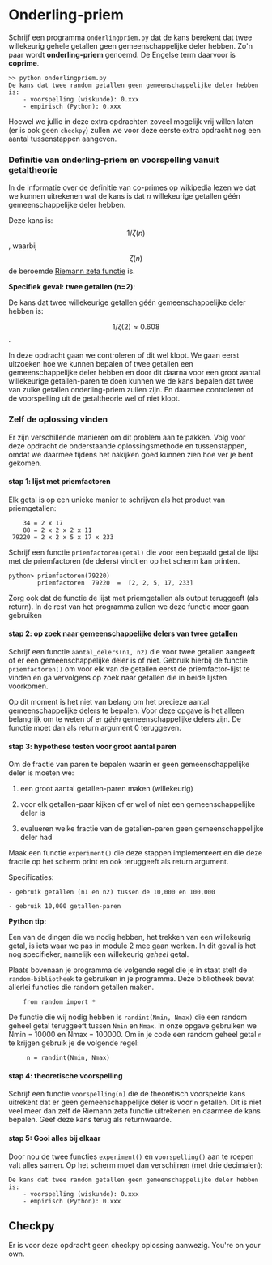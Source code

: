 # Onderling-priem

Schrijf een programma `onderlingpriem.py` dat de kans berekent dat twee willekeurig gehele getallen geen gemeenschappelijke deler hebben. Zo'n paar wordt **onderling-priem** genoemd. De Engelse term daarvoor is **coprime**.

    >> python onderlingpriem.py
    De kans dat twee random getallen geen gemeenschappelijke deler hebben is:
        - voorspelling (wiskunde): 0.xxx
	    - empirisch (Python): 0.xxx 

Hoewel we jullie in deze extra opdrachten zoveel mogelijk vrij willen laten (er is ook geen `checkpy`) zullen we voor deze eerste extra opdracht nog een aantal tussenstappen aangeven. 

### Definitie van onderling-priem en voorspelling vanuit getaltheorie
	    
In de informatie over de definitie van [co-primes](https://en.wikipedia.org/wiki/Coprime_integers) op wikipedia lezen we dat we kunnen uitrekenen wat de kans is dat *n* willekeurige getallen géén gemeenschappelijke deler hebben. 

Deze kans is: $$1/\zeta(n)$$, waarbij $$\zeta(n)$$ de beroemde [Riemann zeta functie](https://en.wikipedia.org/wiki/Riemann_zeta_function) is.

**Specifiek geval: twee getallen (n=2)**:

De kans dat twee willekeurige getallen géén gemeenschappelijke deler hebben is: 

$$1/\zeta(2) \approx 0.608$$.

In deze opdracht gaan we controleren of dit wel klopt. We gaan eerst uitzoeken hoe we kunnen bepalen of twee getallen een gemeenschappelijke deler hebben en door dit daarna voor een groot aantal willekeurige getallen-paren te doen kunnen we de kans bepalen dat twee van zulke getallen onderling-priem zullen zijn. En daarmee controleren of de voorspelling uit de getaltheorie wel of niet klopt.

### Zelf de oplossing vinden

Er zijn verschillende manieren om dit problem aan te pakken. Volg voor deze opdracht de onderstaande oplossingsmethode en tussenstappen, omdat we daarmee tijdens het nakijken goed kunnen zien hoe ver je bent gekomen.

#### stap 1: lijst met priemfactoren

Elk getal is op een unieke manier te schrijven als het product van priemgetallen:

        34 = 2 x 17
        88 = 2 x 2 x 2 x 11
     79220 = 2 x 2 x 5 x 17 x 233

Schrijf een functie `priemfactoren(getal)` die voor een bepaald getal de lijst met de priemfactoren (de delers) vindt en op het scherm kan printen.

    python> priemfactoren(79220) 
            priemfactoren  79220  =  [2, 2, 5, 17, 233]

Zorg ook dat de functie de lijst met priemgetallen als output teruggeeft (als return). In de rest van het programma zullen we deze functie meer gaan gebruiken
 
#### stap 2: op zoek naar gemeenschappelijke delers van twee getallen

Schrijf een functie `aantal_delers(n1, n2)` die voor twee getallen aangeeft of er een gemeenschappelijke deler is of niet. Gebruik hierbij de functie `priemfactoren()` om voor elk van de getallen eerst de priemfactor-lijst te vinden en ga vervolgens op zoek naar getallen die in beide lijsten voorkomen.

Op dit moment is het niet van belang om het precieze aantal gemeenschappelijke delers te bepalen. Voor deze opgave is het alleen belangrijk om te weten of er *géén* gemeenschappelijke delers zijn. De functie moet dan als return argument 0 teruggeven.

#### stap 3: hypothese testen voor groot aantal paren

Om de fractie van paren te bepalen waarin er geen gemeenschappelijke deler is moeten we:

   1. een groot aantal getallen-paren maken (willekeurig)

   2. voor elk getallen-paar kijken of er wel of niet een gemeenschappelijke deler is

   3. evalueren welke fractie van de getallen-paren geen gemeenschappelijke deler had  

Maak een functie `experiment()` die deze stappen implementeert en die deze fractie op het scherm print en ook teruggeeft als return argument.

Specificaties:

    - gebruik getallen (n1 en n2) tussen de 10,000 en 100,000

    - gebruik 10,000 getallen-paren


**Python tip:**

Een van de dingen die we nodig hebben, het trekken van een willekeurig getal, is iets waar we pas in module 2 mee gaan werken. In dit geval is het nog specifieker, namelijk een willekeurig *geheel* getal. 

Plaats bovenaan je programma de volgende regel die je in staat stelt de `random-bibliotheek` te gebruiken in je programma. Deze bibliotheek bevat allerlei functies die random getallen maken.
 
        from random import *
        
De functie die wij nodig hebben is `randint(Nmin, Nmax)` die een random geheel getal teruggeeft tussen `Nmin` en `Nmax`. In onze opgave gebruiken we Nmin = 10000 en Nmax = 100000. Om in je code een random geheel getal `n` te krijgen gebruik je de volgende regel: 

         n = randint(Nmin, Nmax)        
        

#### stap 4: theoretische voorspelling

Schrijf een functie `voorspelling(n)` die de theoretisch voorspelde kans uitrekent dat er geen gemeenschappelijke deler is voor `n` getallen. Dit is niet veel meer dan zelf de Riemann zeta functie uitrekenen en daarmee de kans bepalen. Geef deze kans terug als returnwaarde.

#### stap 5: Gooi alles bij elkaar

Door nou de twee functies `experiment()` en `voorspelling()` aan te roepen valt alles samen. Op het scherm moet dan verschijnen (met drie decimalen):

    De kans dat twee random getallen geen gemeenschappelijke deler hebben is:
        - voorspelling (wiskunde): 0.xxx 
        - empirisch (Python): 0.xxx

## Checkpy

Er is voor deze opdracht geen checkpy oplossing aanwezig. You're on your own.
